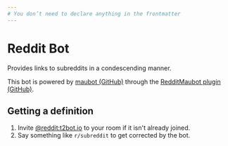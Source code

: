 ```yaml
---
# You don’t need to declare anything in the frontmatter
---
```


# Reddit Bot

Provides links to subreddits in a condescending manner.

This bot is powered by [maubot (GitHub)](https://github.com/maubot/maubot) through the [RedditMaubot plugin (GitHub)](https://github.com/TomCasavant/RedditMaubot).


## Getting a definition

1. Invite [@reddit:t2bot.io](https://matrix.to/#/@reddit:t2bot.io) to your room if it isn't already joined.
2. Say something like `r/subreddit` to get corrected by the bot.
